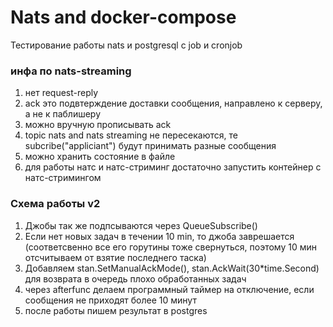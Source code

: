 # Nats and docker-compose
Тестирование работы nats и postgresql c job и cronjob

 		
 ### инфа по nats-streaming 
 1. нет request-reply
 2. ack это подвтерждение доставки сообщения, направлено к серверу, а не к паблишеру
 3. можно вручную прописывать ack  
 4. topic nats and nats streaming не пересекаются, те subcribe("appliciant") будут принимать разные сообщения  
 5. можно хранить состояние в файле  
 6. для работы натс и натс-стриминг достаточно запустить контейнер с натс-стримингом  
 
 
### Схема работы v2  
1. Джобы так же подпсываются через QueueSubscribe()
2. Если нет новых задач в течении 10 min, то джоба заврешается
(соответсвенно все его горутины тоже свернуться, поэтому 10 мин отсчитываем от взятие последнего таска)  
3. Добавляем stan.SetManualAckMode(), stan.AckWait(30*time.Second) для возврата в очередь плохо обработанных задач
4. через afterfunc делаем программный таймер на отключение, если сообщения не приходят более 10 минут  
5. после работы пишем результат в postgres 
